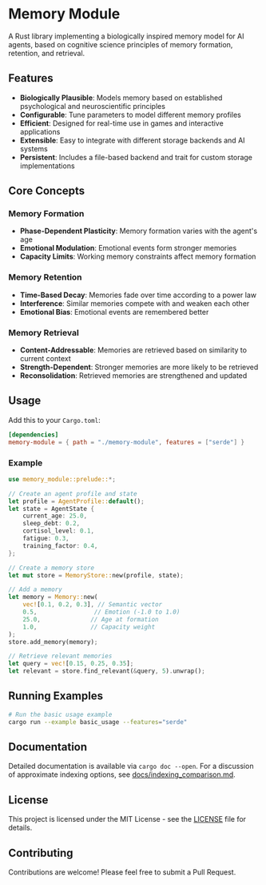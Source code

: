 # Memory Module

A Rust library implementing a biologically inspired memory model for AI agents, based on cognitive science principles of memory formation, retention, and retrieval.

## Features

- **Biologically Plausible**: Models memory based on established psychological and neuroscientific principles
- **Configurable**: Tune parameters to model different memory profiles
- **Efficient**: Designed for real-time use in games and interactive applications
- **Extensible**: Easy to integrate with different storage backends and AI systems
- **Persistent**: Includes a file-based backend and trait for custom storage implementations

## Core Concepts

### Memory Formation
- **Phase-Dependent Plasticity**: Memory formation varies with the agent's age
- **Emotional Modulation**: Emotional events form stronger memories
- **Capacity Limits**: Working memory constraints affect memory formation

### Memory Retention
- **Time-Based Decay**: Memories fade over time according to a power law
- **Interference**: Similar memories compete with and weaken each other
- **Emotional Bias**: Emotional events are remembered better

### Memory Retrieval
- **Content-Addressable**: Memories are retrieved based on similarity to current context
- **Strength-Dependent**: Stronger memories are more likely to be retrieved
- **Reconsolidation**: Retrieved memories are strengthened and updated

## Usage

Add this to your `Cargo.toml`:

```toml
[dependencies]
memory-module = { path = "./memory-module", features = ["serde"] }
```

### Example

```rust
use memory_module::prelude::*;

// Create an agent profile and state
let profile = AgentProfile::default();
let state = AgentState {
    current_age: 25.0,
    sleep_debt: 0.2,
    cortisol_level: 0.1,
    fatigue: 0.3,
    training_factor: 0.4,
};

// Create a memory store
let mut store = MemoryStore::new(profile, state);

// Add a memory
let memory = Memory::new(
    vec![0.1, 0.2, 0.3], // Semantic vector
    0.5,                // Emotion (-1.0 to 1.0)
    25.0,              // Age at formation
    1.0,               // Capacity weight
);
store.add_memory(memory);

// Retrieve relevant memories
let query = vec![0.15, 0.25, 0.35];
let relevant = store.find_relevant(&query, 5).unwrap();
```

## Running Examples

```bash
# Run the basic usage example
cargo run --example basic_usage --features="serde"
```

## Documentation

Detailed documentation is available via `cargo doc --open`.
For a discussion of approximate indexing options, see
[docs/indexing_comparison.md](docs/indexing_comparison.md).

## License

This project is licensed under the MIT License - see the [LICENSE](LICENSE) file for details.

## Contributing

Contributions are welcome! Please feel free to submit a Pull Request.

